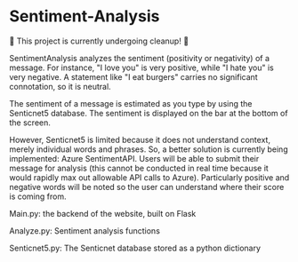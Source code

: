 # Sentiment-Analysis
🔨 This project is currently undergoing cleanup! 📏

SentimentAnalysis analyzes the sentiment (positivity or negativity) of a message. For instance, "I love you" is very positive, while "I hate you" is very negative. A statement like "I eat burgers" carries no significant connotation, so it is neutral.

The sentiment of a message is estimated as you type by using the Senticnet5 database. The sentiment is displayed on the bar at the bottom of the screen.

However, Senticnet5 is limited because it does not understand context, merely individual words and phrases. So, a better solution is currently being implemented: Azure SentimentAPI. Users will be able to submit their message for analysis (this cannot be conducted in real time because it would rapidly max out allowable API calls to Azure). Particularly positive and negative words will be noted so the user can understand where their score is coming from.

Main.py: the backend of the website, built on Flask

Analyze.py: Sentiment analysis functions

Senticnet5.py: The Senticnet database stored as a python dictionary
